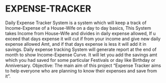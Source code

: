 # EXPENSE-TRACKER
Daily Expense Tracker System is a system which will keep a track of Income-Expense of a House-Wife on a day to day basics, This System takes Income from House-Wife and divides in daily expense allowed, If u exceed that days expense it will cut if from your income and give new daily expense allowed Amt, and if that days expense is less it will add it in savings. Daily expense tracking System will generate report at the end of month to show Income-Expense Curve. It will let you add the savings amt which you had saved for some particular Festivals or day like Birthday or Anniversary.
Objective: The main aim of this project “Expense Tracker aims to help everyone who are planning to know their expenses and save from it”.
